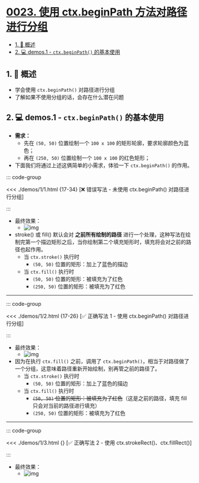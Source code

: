 # [0023. 使用 ctx.beginPath 方法对路径进行分组](https://github.com/Tdahuyou/TNotes.canvas/tree/main/notes/0023.%20%E4%BD%BF%E7%94%A8%20ctx.beginPath%20%E6%96%B9%E6%B3%95%E5%AF%B9%E8%B7%AF%E5%BE%84%E8%BF%9B%E8%A1%8C%E5%88%86%E7%BB%84)

<!-- region:toc -->

- [1. 📝 概述](#1--概述)
- [2. 💻 demos.1 - `ctx.beginPath()` 的基本使用](#2--demos1---ctxbeginpath-的基本使用)

<!-- endregion:toc -->

## 1. 📝 概述

- 学会使用 `ctx.beginPath()` 对路径进行分组
- 了解如果不使用分组的话，会存在什么潜在问题

## 2. 💻 demos.1 - `ctx.beginPath()` 的基本使用

- **需求：**
  - 先在 `(50, 50)` 位置绘制一个 `100 x 100` 的矩形轮廓，要求轮廓颜色为蓝色；
  - 再在 `(250, 50)` 位置绘制一个 `100 x 100` 的红色矩形；
- 下面我们将通过上述这俩简单的小需求，体验一下 `ctx.beginPath()` 的作用。

::: code-group

<<< ./demos/1/1.html {17-34} [❌ 错误写法 - 未使用 ctx.beginPath() 对路径进行分组]

:::

- 最终效果：
  - ![img](https://cdn.jsdelivr.net/gh/Tdahuyou/imgs@main/2024-10-04-00-52-36.png)
- stroke() 或 fill() 默认会对 **之前所有绘制的路径** 进行一个处理，这种写法在绘制完第一个描边矩形之后，当你绘制第二个填充矩形时，填充将会对之前的路径也起作用。
  - 当 `ctx.stroke()` 执行时
    - `(50, 50)` 位置的矩形：加上了蓝色的描边
  - 当 `ctx.fill()` 执行时
    - `(50, 50)` 位置的矩形：被填充为了红色
    - `(250, 50)` 位置的矩形：被填充为了红色

---

::: code-group

<<< ./demos/1/2.html {17-26} [✅ 正确写法 1 - 使用 ctx.beginPath() 对路径进行分组]

:::

- 最终效果：
  - ![img](https://cdn.jsdelivr.net/gh/Tdahuyou/imgs@main/2024-10-04-00-53-46.png)
- 因为在执行 `ctx.fill()` 之前，调用了 `ctx.beginPath()`，相当于对路径做了一个分组，这意味着路径重新开始绘制，别再管之前的路径了。
  - 当 `ctx.stroke()` 执行时
    - `(50, 50)` 位置的矩形：加上了蓝色的描边
  - 当 `ctx.fill()` 执行时
    - ~~`(50, 50)` 位置的矩形：被填充为了红色~~（这是之前的路径，填充 fill 只会对当前的路径进行填充）
    - `(250, 50)` 位置的矩形：被填充为了红色

---

::: code-group

<<< ./demos/1/3.html {} [✅ 正确写法 2 - 使用 ctx.strokeRect()、ctx.fillRect()]

:::

- 最终效果：
  - ![img](https://cdn.jsdelivr.net/gh/Tdahuyou/imgs@main/2024-10-04-00-54-27.png)
